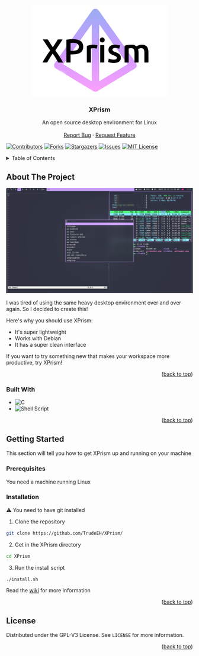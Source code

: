 <!-- PROJECT LOGO -->
<br />
<div align="center">
  <a href="https://github.com/TrudeEH/XPrism">
    <img src="XPrism.png" alt="Logo" width="366" height="246">
  </a>

  <h3 align="center">XPrism</h3>

  <p align="center">
    An open source desktop environment for Linux
    <br />
    <br />
    <a href="https://github.com/TrudeEH/XPrism/issues">Report Bug</a>
    ·
    <a href="https://github.com/TrudeEH/XPrism/issues">Request Feature</a>
  </p>
</div>

<a name="readme-top"></a>

[![Contributors][contributors-shield]][contributors-url]
[![Forks][forks-shield]][forks-url]
[![Stargazers][stars-shield]][stars-url]
[![Issues][issues-shield]][issues-url]
[![MIT License][license-shield]][license-url]

<!-- TABLE OF CONTENTS -->
<details>
  <summary>Table of Contents</summary>
  <ol>
    <li>
      <a href="#about-the-project">About The Project</a>
      <ul>
        <li><a href="#built-with">Built With</a></li>
      </ul>
    </li>
    <li>
      <a href="#getting-started">Getting Started</a>
      <ul>
        <li><a href="#prerequisites">Prerequisites</a></li>
        <li><a href="#installation">Installation</a></li>
      </ul>
    </li>
    <li><a href="#license">License</a></li>
    <li><a href="#contact">Contact</a></li>
  </ol>
</details>



<!-- ABOUT THE PROJECT -->
## About The Project

![XPrism Screen Shot][product-screenshot]

I was tired of using the same heavy desktop environment over and over again. So I decided to create this!

Here's why you should use XPrism:
* It's super lightweight
* Works with Debian
* It has a super clean interface

If you want to try something new that makes your workspace more productive, try XPrism!

<p align="right">(<a href="#readme-top">back to top</a>)</p>

### Built With
* ![C](https://img.shields.io/badge/c-%2300599C.svg?style=for-the-badge&logo=c&logoColor=white)
* ![Shell Script](https://img.shields.io/badge/shell_script-%23121011.svg?style=for-the-badge&logo=gnu-bash&logoColor=white)

<p align="right">(<a href="#readme-top">back to top</a>)</p>



<!-- GETTING STARTED -->
## Getting Started

This section will tell you how to get XPrism up and running on your machine

### Prerequisites

You need a machine running Linux

### Installation

:warning: You need to have git installed
1. Clone the repository
```sh
git clone https://github.com/TrudeEH/XPrism/
```
2. Get in the XPrism directory
```sh
cd XPrism
```
3. Run the install script
```sh
./install.sh
```

Read the [wiki](https://github.com/TrudeEH/XPrism/wiki/Home) for more information

<p align="right">(<a href="#readme-top">back to top</a>)</p>



<!-- LICENSE -->
## License

Distributed under the GPL-V3 License. See `LICENSE` for more information.

<p align="right">(<a href="#readme-top">back to top</a>)</p>


[contributors-shield]: https://img.shields.io/github/contributors/TrudeEH/XPrism.svg?style=for-the-badge
[contributors-url]: https://github.com/TrudeEH/XPrism/graphs/contributors
[forks-shield]: https://img.shields.io/github/forks/TrudeEH/XPrism.svg?style=for-the-badge
[forks-url]: https://github.com/TrudeEH/XPrism/network/members
[stars-shield]: https://img.shields.io/github/stars/TrudeEH/XPrism.svg?style=for-the-badge
[stars-url]: https://github.com/TrudeEH/XPrism/stargazers
[issues-shield]: https://img.shields.io/github/issues/TrudeEH/XPrism.svg?style=for-the-badge
[issues-url]: https://github.com/TrudeEH/XPrism/issues
[license-shield]: https://img.shields.io/github/license/TrudeEH/XPrism.svg?style=for-the-badge
[license-url]: https://github.com/TrudeEH/XPrism/blob/main/LICENSE
[product-screenshot]: https://github.com/TrudeEH/XPrism/blob/main/screenshot.png
